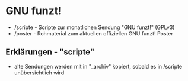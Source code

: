 GNU funzt!
==========
- /scripte - Scripte zur monatlichen Sendung "GNU funzt!" (GPLv3) 
- /poster - Rohmaterial zum aktuellen offiziellen GNU funzt! Poster

Erklärungen - "scripte"
-----------------------
- alte Sendungen werden mit in "_archiv" kopiert, sobald es in /scripte unübersichtlich wird


